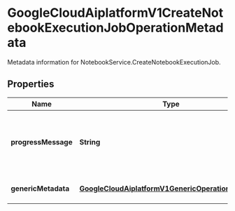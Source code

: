 

# GoogleCloudAiplatformV1CreateNotebookExecutionJobOperationMetadata

Metadata information for NotebookService.CreateNotebookExecutionJob.

## Properties

| Name | Type | Description | Notes |
|------------ | ------------- | ------------- | -------------|
|**progressMessage** | **String** | A human-readable message that shows the intermediate progress details of NotebookRuntime. |  [optional] |
|**genericMetadata** | [**GoogleCloudAiplatformV1GenericOperationMetadata**](GoogleCloudAiplatformV1GenericOperationMetadata.md) | The operation generic information. |  [optional] |



